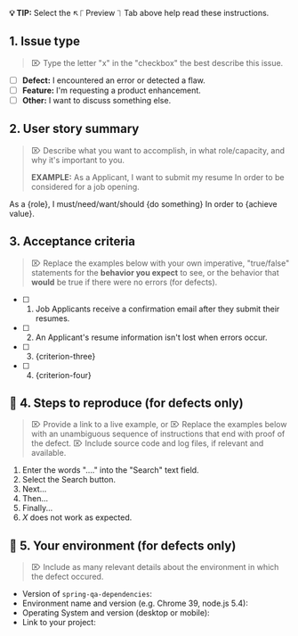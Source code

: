 **💡 TIP:** Select the ↖︎⎾ Preview ⏋ Tab above help read these instructions.

## 1. Issue type
>⌦ Type the letter "x" in the "checkbox" the best describe this issue.

- [ ] __Defect:__  I encountered an error or detected a flaw.
- [ ] __Feature:__ I'm requesting a product enhancement.
- [ ] __Other:__   I want to discuss something else.

## 2. User story summary
>⌦ Describe what you want to accomplish, in what role/capacity, and why it's important to you.
> 
> __EXAMPLE:__
> As a Applicant,
> I want to submit my resume
> In order to be considered for a job opening.

As a {role},
I must/need/want/should {do something}
In order to {achieve value}.

## 3. Acceptance criteria
>⌦ Replace the examples below with your own imperative, "true/false" statements for the __behavior you expect__ to see, or the behavior that __would__ be true if there were no errors (for defects).

- [ ] 1. Job Applicants receive a confirmation email after they submit their resumes.
- [ ] 2. An Applicant's resume information isn't lost when errors occur.
- [ ] 3. {criterion-three}
- [ ] 4. {criterion-four}

##   🐞   4. Steps to reproduce (for defects only)
>⌦ Provide a link to a live example, or
>⌦ Replace the examples below with an unambiguous sequence of instructions that end with proof of the defect.
>⌦ Include source code and log files, if relevant and available.

1. Enter the words "...." into the "Search" text field.
2. Select the Search button.
3. Next...
4. Then...
5. Finally...
6. _X_ does not work as expected.

##   🐞  5. Your environment (for defects only)
> ⌦ Include as many relevant details about the environment in which the defect occured.

* Version of `spring-qa-dependencies`:
* Environment name and version (e.g. Chrome 39, node.js 5.4):
* Operating System and version (desktop or mobile):
* Link to your project:


<!-- ⛔️  Do not remove anything below this comment. ⛔️  -->
[icon-info-image]: ../docs/img/icons8/icon-info-50.png

